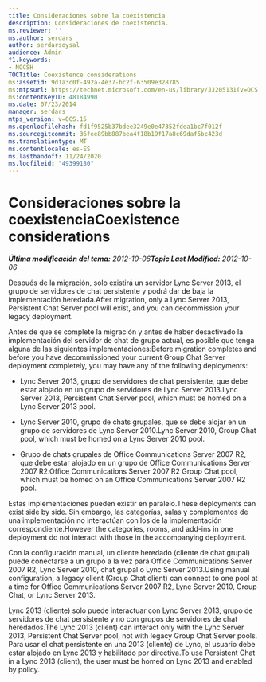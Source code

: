```yaml
---
title: Consideraciones sobre la coexistencia
description: Consideraciones de coexistencia.
ms.reviewer: ''
ms.author: serdars
author: serdarsoysal
audience: Admin
f1.keywords:
- NOCSH
TOCTitle: Coexistence considerations
ms:assetid: 9d1a3c0f-492a-4e37-bc2f-63509e328785
ms:mtpsurl: https://technet.microsoft.com/en-us/library/JJ205131(v=OCS.15)
ms:contentKeyID: 48184990
ms.date: 07/23/2014
manager: serdars
mtps_version: v=OCS.15
ms.openlocfilehash: fd1f9525b37bdee3249e0e47352fdea1bc7f012f
ms.sourcegitcommit: 36fee89bb887bea4f18b19f17a8c69daf5bc423d
ms.translationtype: MT
ms.contentlocale: es-ES
ms.lasthandoff: 11/24/2020
ms.locfileid: "49399180"
---
```

# <a name="coexistence-considerations"></a><span data-ttu-id="07820-103">Consideraciones sobre la coexistencia</span><span class="sxs-lookup"><span data-stu-id="07820-103">Coexistence considerations</span></span>

<div data-xmlns="http://www.w3.org/1999/xhtml">

<div class="topic" data-xmlns="http://www.w3.org/1999/xhtml" data-msxsl="urn:schemas-microsoft-com:xslt" data-cs="https://msdn.microsoft.com/">

<div data-asp="https://msdn2.microsoft.com/asp">



</div>

<div id="mainSection">

<div id="mainBody"><span data-ttu-id="07820-104">

<span> </span></span><span class="sxs-lookup"><span data-stu-id="07820-104">

<span> </span></span></span>

<span data-ttu-id="07820-105">_**Última modificación del tema:** 2012-10-06_</span><span class="sxs-lookup"><span data-stu-id="07820-105">_**Topic Last Modified:** 2012-10-06_</span></span>

<span data-ttu-id="07820-106">Después de la migración, solo existirá un servidor Lync Server 2013, el grupo de servidores de chat persistente y podrá dar de baja la implementación heredada.</span><span class="sxs-lookup"><span data-stu-id="07820-106">After migration, only a Lync Server 2013, Persistent Chat Server pool will exist, and you can decommission your legacy deployment.</span></span>

<span data-ttu-id="07820-107">Antes de que se complete la migración y antes de haber desactivado la implementación del servidor de chat de grupo actual, es posible que tenga alguna de las siguientes implementaciones:</span><span class="sxs-lookup"><span data-stu-id="07820-107">Before migration completes and before you have decommissioned your current Group Chat Server deployment completely, you may have any of the following deployments:</span></span>

  - <span data-ttu-id="07820-108">Lync Server 2013, grupo de servidores de chat persistente, que debe estar alojado en un grupo de servidores de Lync Server 2013.</span><span class="sxs-lookup"><span data-stu-id="07820-108">Lync Server 2013, Persistent Chat Server pool, which must be homed on a Lync Server 2013 pool.</span></span>

  - <span data-ttu-id="07820-109">Lync Server 2010, grupo de chats grupales, que se debe alojar en un grupo de servidores de Lync Server 2010.</span><span class="sxs-lookup"><span data-stu-id="07820-109">Lync Server 2010, Group Chat pool, which must be homed on a Lync Server 2010 pool.</span></span>

  - <span data-ttu-id="07820-110">Grupo de chats grupales de Office Communications Server 2007 R2, que debe estar alojado en un grupo de Office Communications Server 2007 R2.</span><span class="sxs-lookup"><span data-stu-id="07820-110">Office Communications Server 2007 R2 Group Chat pool, which must be homed on an Office Communications Server 2007 R2 pool.</span></span>

<span data-ttu-id="07820-111">Estas implementaciones pueden existir en paralelo.</span><span class="sxs-lookup"><span data-stu-id="07820-111">These deployments can exist side by side.</span></span> <span data-ttu-id="07820-112">Sin embargo, las categorías, salas y complementos de una implementación no interactúan con los de la implementación correspondiente.</span><span class="sxs-lookup"><span data-stu-id="07820-112">However the categories, rooms, and add-ins in one deployment do not interact with those in the accompanying deployment.</span></span>

<span data-ttu-id="07820-113">Con la configuración manual, un cliente heredado (cliente de chat grupal) puede conectarse a un grupo a la vez para Office Communications Server 2007 R2, Lync Server 2010, chat grupal o Lync Server 2013.</span><span class="sxs-lookup"><span data-stu-id="07820-113">Using manual configuration, a legacy client (Group Chat client) can connect to one pool at a time for Office Communications Server 2007 R2, Lync Server 2010, Group Chat, or Lync Server 2013.</span></span>

<span data-ttu-id="07820-114">Lync 2013 (cliente) solo puede interactuar con Lync Server 2013, grupo de servidores de chat persistente y no con grupos de servidores de chat heredados.</span><span class="sxs-lookup"><span data-stu-id="07820-114">The Lync 2013 (client) can interact only with the Lync Server 2013, Persistent Chat Server pool, not with legacy Group Chat Server pools.</span></span> <span data-ttu-id="07820-115">Para usar el chat persistente en una 2013 (cliente) de Lync, el usuario debe estar alojado en Lync 2013 y habilitado por directiva.</span><span class="sxs-lookup"><span data-stu-id="07820-115">To use Persistent Chat in a Lync 2013 (client), the user must be homed on Lync 2013 and enabled by policy.</span></span>

<span data-ttu-id="07820-116"></div>

<span> </span>

</div>

</div>

</span><span class="sxs-lookup"><span data-stu-id="07820-116"></div>

<span> </span>

</div>

</div>

</span></span></div>

